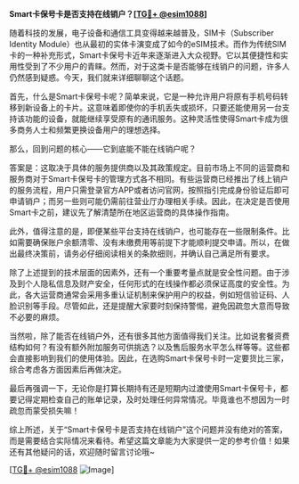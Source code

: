 **Smart卡保号卡是否支持在线销户？[[TG💪+ @esim1088](https://t.me/s/esim1088)]**

随着科技的发展，电子设备和通信工具变得越来越普及，SIM卡（Subscriber Identity Module）也从最初的实体卡演变成了如今的eSIM技术。而作为传统SIM卡的一种补充形式，Smart卡保号卡近年来逐渐进入大众视野。它以其便捷性和实用性受到了不少用户的青睐。然而，对于这类卡是否能够在线销户的问题，许多人仍然感到疑惑。今天，我们就来详细聊聊这个话题。

首先，什么是Smart卡保号卡呢？简单来说，它是一种允许用户将原有手机号码转移到新设备上的卡片。这意味着即使你的手机丢失或损坏，只要还能使用另一台支持该功能的设备，就能继续享受原有的通讯服务。这种灵活性使得Smart卡成为很多商务人士和频繁更换设备用户的理想选择。

那么，回到问题的核心——它到底能不能在线销户呢？

答案是：这取决于具体的服务提供商以及其政策规定。目前市场上不同的运营商和服务商对于Smart卡保号卡的管理方式各不相同。有些运营商已经推出了线上销户的服务流程，用户只需登录官方APP或者访问官网，按照指引完成身份验证后即可申请销户；而另一些则可能仍需前往营业厅办理相关手续。因此，在决定是否使用Smart卡之前，建议先了解清楚所在地区运营商的具体操作指南。

此外，值得注意的是，即便某些平台支持在线销户，也可能存在一些限制条件。比如需要确保账户余额清零、没有未缴费用等前提下才能顺利提交申请。所以，在做出最终决策前，请务必仔细阅读相关的条款细则，并确认自己满足所有要求。

除了上述提到的技术层面的因素外，还有一个重要考量点就是安全性问题。由于涉及到个人隐私信息及财产安全，任何形式的在线操作都必须保证高度的安全性。为此，各大运营商通常会采用多重认证机制来保护用户的权益，例如短信验证码、人脸识别等手段。尽管如此，还是提醒大家要时刻保持警惕，避免因疏忽大意而导致不必要的麻烦。

当然啦，除了能否在线销户外，还有很多其他方面值得我们关注。比如说套餐资费结构如何？有没有额外附加服务可供挑选？以及售后服务水平怎么样等等。这些都会直接影响到我们的使用体验。因此，在选购Smart卡保号卡时一定要货比三家，综合考虑各方面因素后再做决定。

最后再强调一下，无论你是打算长期持有还是短期内过渡使用Smart卡保号卡，都要记得定期检查自己的账单记录，及时处理任何异常情况。毕竟谁也不想因为一时疏忽而蒙受损失嘛！

综上所述，关于“Smart卡保号卡是否支持在线销户”这个问题并没有绝对的答案，而是需要结合实际情况来看待。希望这篇文章能为大家提供一定的参考价值！如果还有其他疑问的话，欢迎随时留言讨论哦~

[[TG💪+ @esim1088](https://t.me/s/esim1088) ![Image](https://i.postimg.cc/4NQfJmqS/Snipaste-2025-05-13-00-14-12.png)]
